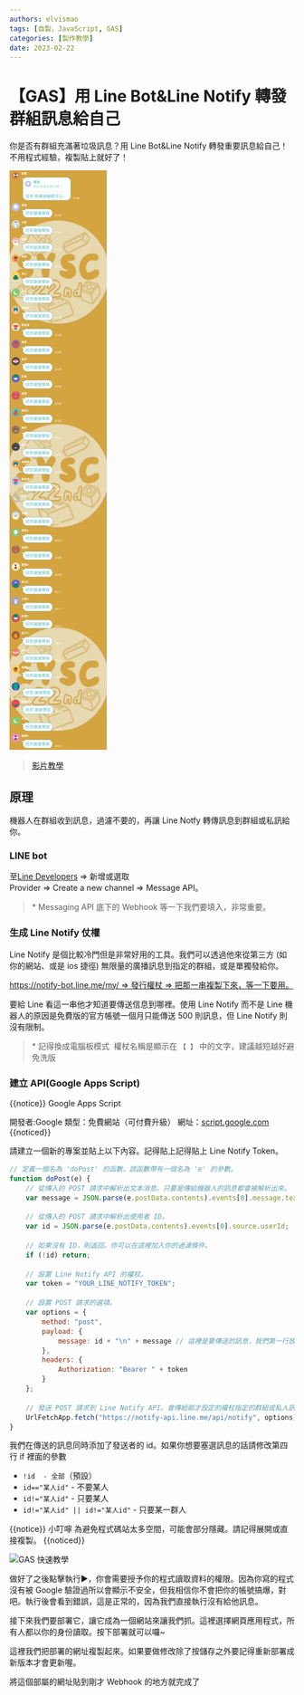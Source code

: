```yaml
---
authors: elvismao
tags: [自製，JavaScript, GAS]
categories: [製作教學]
date: 2023-02-22
---
```


# 【GAS】用 Line Bot&Line Notify 轉發群組訊息給自己

你是否有群組充滿著垃圾訊息？用 Line Bot&Line Notify 轉發重要訊息給自己！不用程式經驗，複製貼上就好了！

![某群組充斥著垃圾訊息](line2notify-why.webp)

> [影片教學](https://www.instagram.com/reel/Cp9kNc9DWK1/)

## 原理

機器人在群組收到訊息，過濾不要的，再讓 Line Notfy 轉傳訊息到群組或私訊給你。

### LINE bot

至[Line Developers](https://developers.line.biz/console/) => 新增或選取 Provider => Create a new channel => Message API。

> \* Messaging API 底下的 Webhook 等一下我們要填入，非常重要。

### 生成 Line Notify 仗權

Line Notify 是個比較冷門但是非常好用的工具。我們可以透過他來從第三方 (如你的網站、或是 ios 捷徑) 無限量的廣播訊息到指定的群組，或是單獨發給你。

https://notify-bot.line.me/my/ => 發行權杖 => 把那一串複製下來，等一下要用。

要給 Line 看這一串他才知道要傳送信息到哪裡。使用 Line Notify 而不是 Line 機器人的原因是免費版的官方帳號一個月只能傳送 500 則訊息，但 Line Notify 則沒有限制。

> \* 記得換成電腦板模式
>  權杖名稱是顯示在 `【 】` 中的文字，建議越短越好避免洗版

### 建立 API(Google Apps Script)

{{notice}}
Google Apps Script

開發者:Google
類型：免費網站（可付費升級）
網址：[script.google.com](https://script.google.com) {{noticed}}

請建立一個新的專案並貼上以下內容。記得貼上記得貼上 Line Notify Token。

```js
// 定義一個名為 'doPost' 的函數，該函數帶有一個名為 'e' 的參數。
function doPost(e) {
    // 從傳入的 POST 請求中解析出文本消息。只要是傳給機器人的訊息都會被解析出來。
    var message = JSON.parse(e.postData.contents).events[0].message.text;

    // 從傳入的 POST 請求中解析出使用者 ID。
    var id = JSON.parse(e.postData.contents).events[0].source.userId;

    // 如果沒有 ID，則返回。你可以在這裡加入你的過濾條件。
    if (!id) return;

    // 設置 Line Notify API 的權杖。
    var token = "YOUR_LINE_NOTIFY_TOKEN";

    // 設置 POST 請求的選項。
    var options = {
        method: "post",
        payload: {
            message: id + "\n" + message // 這裡是要傳送的訊息，我們第一行放了發送者的 id，第二行放了訊息本身。可以自行修改。
        },
        headers: {
            Authorization: "Bearer " + token
        }
    };

    // 發送 POST 請求到 Line Notify API。會傳給剛才設定的權杖指定的群組或私人訊息。
    UrlFetchApp.fetch("https://notify-api.line.me/api/notify", options);
}
```

我們在傳送的訊息同時添加了發送者的 id。如果你想要塞選訊息的話請修改第四行 if 裡面的參數

-   `!id  - 全部`（預設）
-   `id=="某人id"` - 不要某人
-   `id!="某人id"` - 只要某人
-   `id!="某人id" || id!="某人id"` - 只要某一群人

{{notice}}
小叮嚀 為避免程式碼站太多空間，可能會部分隱藏。請記得展開或直接複製。 {{noticed}}

![GAS 快速教學](gas.webp)

做好了之後點擊執行▶️，你會需要授予你的程式讀取資料的權限。因為你寫的程式沒有被 Google 驗證過所以會顯示不安全，但我相信你不會把你的帳號搞爆，對吧。執行後會看到錯誤，這是正常的，因為我們直接執行沒有給他訊息。

接下來我們要部署它，讓它成為一個網站來讓我們抓。這裡選擇網頁應用程式，所有人都以你的身份讀取。按下部署就可以囉~

這裡我們把部署的網址複製起來。如果要做修改除了按儲存之外要記得重新部署成新版本才會更新喔。

將這個部屬的網址貼到剛才 Webhook 的地方就完成了
